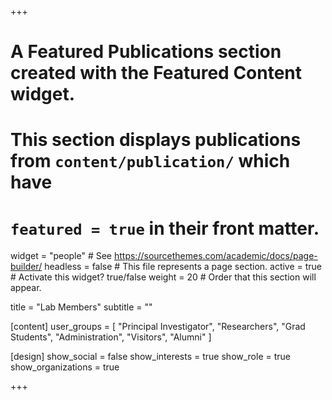 +++
# A Featured Publications section created with the Featured Content widget.
# This section displays publications from `content/publication/` which have
# `featured = true` in their front matter.

widget = "people"  # See https://sourcethemes.com/academic/docs/page-builder/
headless = false  # This file represents a page section.
active = true  # Activate this widget? true/false
weight = 20  # Order that this section will appear.

title = "Lab Members"
subtitle = ""

[content]
user_groups = [
  "Principal Investigator",
  "Researchers",
  "Grad Students",
  "Administration",
  "Visitors",
  "Alumni"
]

[design]
show_social = false
show_interests = true
show_role = true
show_organizations = true



+++

<!-- ---
title: Meet the Team
type: landing

sections:
  - block: people
    content:
      title: Meet the Team
      # Choose which groups/teams of users to display.
      #   Edit `user_groups` in each user's profile to add them to one or more of these groups.
      user_groups:
        - Principal Investigators
        - Researchers
        - Grad Students
        - Administration
        - Visitors
        - Alumni
      sort_by: Params.last_name
      sort_ascending: true
    design:
      # Show user's social networking links? (true/false)
      show_social: false
      # Show user's interests? (true/false)
      show_interests: true
      # Show user's role?
      show_role: true
      # Show user's organizations/affiliations?
      show_organizations: true
--- -->